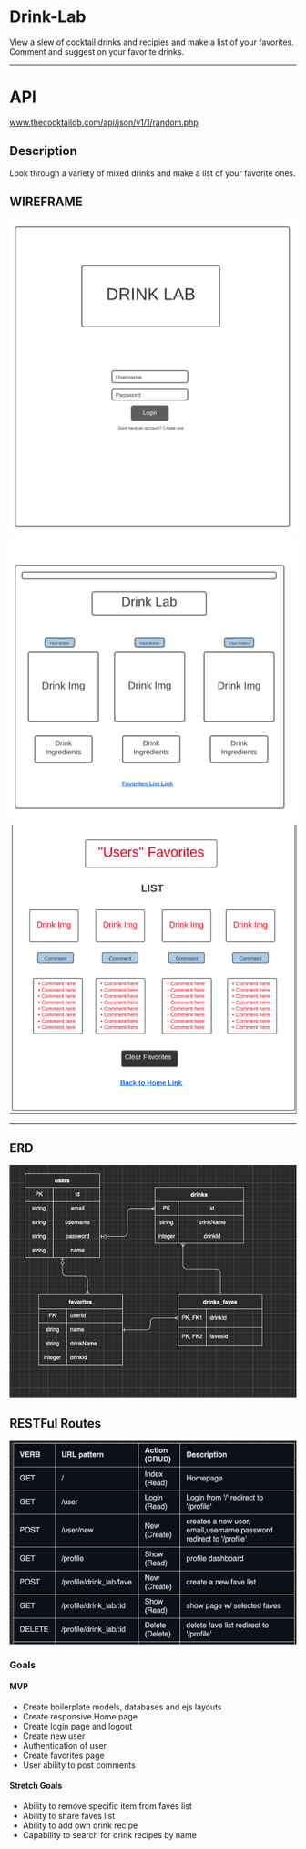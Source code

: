 # Drink-Lab

View a slew of cocktail drinks and recipies and make a list of your favorites. Comment and suggest on your favorite drinks. 

***

# API 

www.thecocktaildb.com/api/json/v1/1/random.php

## Description

Look through a variety of mixed drinks and make a list of your favorite ones.

## WIREFRAME

![First](./img/LoginPage_wireframe.png)
![Home](./img/HomePage_wireframe.png) 
![Fave](./img/FavesPage_wireframe.png) 

***

## ERD 

![Diagram](./img/DrinkLabERD.png)

## RESTFul Routes

![RESTFul](./img/RESTful_routes.png)

### Goals

#### MVP

- Create boilerplate models, databases and ejs layouts
- Create responsive Home page
- Create login page and logout
- Create new user
- Authentication of user
- Create favorites page
- User ability to post comments 

#### Stretch Goals

- Ability to remove specific item from faves list
- Ability to share faves list
- Ability to add own drink recipe
- Capability to search for drink recipes by name